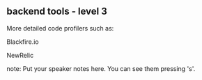 ##  backend tools - level 3

More detailed code profilers such as:

Blackfire.io

NewRelic




note:
    Put your speaker notes here.
    You can see them pressing 's'.
